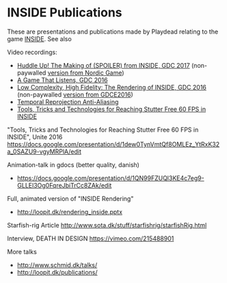 # INSIDE Publications
These are presentations and publications made by Playdead relating to the game <a href="http://playdead.com/inside/">INSIDE</a>.
See also

Video recordings:<br>
* [Huddle Up! The Making of (SPOILER) from INSIDE, GDC 2017](http://gdcvault.com/play/1024126/Huddle-up-Making-the-SPOILER) (non-paywalled [version from Nordic Game](https://www.youtube.com/watch?v=MBuh2ceC-mw))<br>
* [A Game That Listens, GDC 2016](http://www.gdcvault.com/play/1023731/A-Game-That-Listens-The)<br>
* [Low Complexity, High Fidelity: The Rendering of INSIDE, GDC 2016](http://www.gdcvault.com/play/1023304/Low-Complexity-High-Fidelity-INSIDE) (non-paywalled [version from GDCE2016](http://gdcvault.com/play/1023783/Low-Complexity-High-Fidelity-INSIDE))<br>
* [Temporal Reprojection Anti-Aliasing](http://www.gdcvault.com/play/1023254/Temporal-Reprojection-Anti-Aliasing-in (paywalled))<br>
* [Tools, Tricks and Technologies for Reaching Stutter Free 60 FPS in INSIDE](https://www.youtube.com/watch?v=mQ2KTRn4BMI)

"Tools, Tricks and Technologies for Reaching Stutter Free 60 FPS in INSIDE", Unite 2016
https://docs.google.com/presentation/d/1dew0TynVmtQf8OMLEz_YtRxK32a_0SAZU9-vgyMRPlA/edit

Animation-talk in gdocs (better quality, danish)
- https://docs.google.com/presentation/d/1QN99FZUQl3KE4c7eg9-GLLEl3Og0FqreJbiTrCc8ZAk/edit

Full, animated version of "INSIDE Rendering"
- http://loopit.dk/rendering_inside.pptx

Starfish-rig Article
http://www.sota.dk/stuff/starfishrig/starfishRig.html

Interview, DEATH IN DESIGN
https://vimeo.com/215488901

More talks
- http://www.schmid.dk/talks/
- http://loopit.dk/publications/
